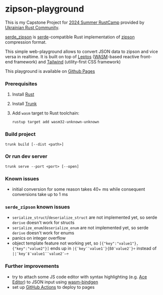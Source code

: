 # zipson-playground

This is my Capstone Project for [2024 Summer RustCamp](https://www.linkedin.com/posts/ukrainian-rust-community_we-are-excited-to-announce-the-enrollment-activity-7175432591154503680-fcdf?utm_source=share&utm_medium=member_desktop) provided by [Ukrainian Rust Community](https://www.linkedin.com/company/ukrainian-rust-community/).

[serde_zipson](https://github.com/zoryamba/serde_zipson) is [serde](https://serde.rs/)-compatible Rust implementation of [zipson](https://www.npmjs.com/package/zipson) compression format.

This simple web-playground allows to convert JSON data to zipson and vice versa in realtime. It is built on top of [Leptos](https://leptos.dev/) ([WASM](https://developer.mozilla.org/en-US/docs/WebAssembly)-based reactive front-end framework) and [Tailwind](https://tailwindcss.com/) (utility-first CSS framework)

This playground is available on [Github Pages](https://zoryamba.github.io/zipson-playground/)

### Prerequisites

1. Install [Rust](https://www.rust-lang.org/tools/install)

2. Install [Trunk](https://trunkrs.dev/#install)

3. Add `wasm` target to Rust toolchain: 
   ```
   rustup target add wasm32-unknown-unknown
   ```

### Build project
```
trunk build [--dist <path>]
```

### Or run dev server
```
trunk serve --port <port> [--open]
```

### Known issues

 - initial conversion for some reason takes 40+ ms while consequent conversions take up to 1 ms

### `serde_zipson` known issues

 - `serialize_struct`/`deserialize_struct` are not implemented yet, so serde `derive` doesn't work for structs
 - `serialize_enum`/`deserialize_enum` are not implemented yet, so serde `derive` doesn't work for enums
 - panics on integer overflow
 - object template feature not working yet, so `[{"key":"value1"},{"key":"value2"}]` ends up in `|{¨key¨¨value1¨}{ß0¨value2¨}÷` instead of `|¦¨key¨‡¨value1¨¨value2¨—÷`

### Further improvements

 - try to attach some JS code editor with syntax highlighting (e.g. [Ace Editor](https://ace.c9.io/)) to JSON input using [wasm-bindgen](https://book.leptos.dev/web_sys.html#using-js-libraries-with-wasm-bindgen)
 - set up [GitHub Actions](https://medium.com/@mpaternostro/how-to-deploy-pages-on-github-using-actions-a9281d03b345) to deploy to pages